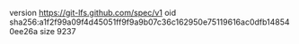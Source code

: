 version https://git-lfs.github.com/spec/v1
oid sha256:a1f2f99a09f4d45051ff9f9a9b07c36c162950e75119616ac0dfb148540ee26a
size 9237

